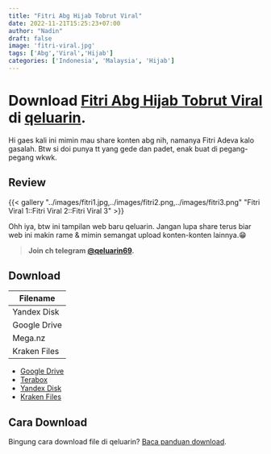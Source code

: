 ```yaml
---
title: "Fitri Abg Hijab Tobrut Viral"
date: 2022-11-21T15:25:23+07:00
author: "Nadin"
draft: false
image: 'fitri-viral.jpg'
tags: ['Abg','Viral','Hijab']
categories: ['Indonesia', 'Malaysia', 'Hijab']
---
```


# Download [Fitri Abg Hijab Tobrut Viral](#) di [qeluarin](/).

Hi gaes kali ini mimin mau share konten abg nih, namanya Fitri Adeva kalo gasalah. Btw si doi punya tt yang gede dan padet, enak buat di pegang-pegang wkwk.

## Review
{{< gallery "../images/fitri1.jpg,../images/fitri2.png,../images/fitri3.png" "Fitri Viral 1::Fitri Viral 2::Fitri Viral 3" >}}

Ohh iya, btw ini tampilan web baru qeluarin. Jangan lupa share terus biar web ini makin rame & mimin semangat upload konten-konten lainnya.😁

> **Join ch telegram [@qeluarin69](https://t.me/qeluarin69).**

## Download

| Filename |
|----------|
| Yandex Disk |
| Google Drive |
| Mega.nz |
| Kraken Files |

- [Google Drive](https://dl.qeluarin.com/index.html?url=aHR0cHM6Ly9kcml2ZS5nb29nbGUuY29tL2ZpbGUvZC8xOUg1YlIxSld0alBuczVrT0R6WXk1V0hFLTFRSldWSmEvdmlldz91c3A9c2hhcmVfbGluaw)
- [Terabox](https://dl.qeluarin.com/index.html?url=aHR0cHM6Ly90ZXJhYm94LmNvbS9zLzFNMlZVcHg3T3hXMHZSYUhNa0RNdVhB)
- [Yandex Disk](https://dl.qeluarin.com/index.html?url=aHR0cHM6Ly9kaXNrLnlhbmRleC5jb20vZC92d0t3SDdwTDExeGdQQQ)
- [Kraken Files](https://dl.qeluarin.com/index.html?url=aHR0cHM6Ly9rcmFrZW5maWxlcy5jb20vdmlldy80NEJsVXplUm9mL2ZpbGUuaHRtbA)

## Cara Download
Bingung cara download file di qeluarin? [Baca panduan download](/info/#cara-download-file-di-qeluarin).